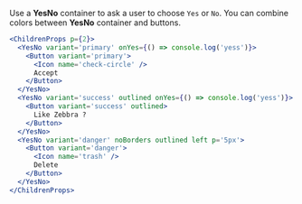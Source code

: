 Use a **YesNo** container to ask a user to choose `Yes` or `No`. You can combine colors between **YesNo** container and buttons.

```jsx
<ChildrenProps p={2}>
  <YesNo variant='primary' onYes={() => console.log('yess')}>
    <Button variant='primary'>
      <Icon name='check-circle' />
      Accept
    </Button>
  </YesNo>
  <YesNo variant='success' outlined onYes={() => console.log('yess')}>
    <Button variant='success' outlined>
      Like Zebbra ?
    </Button>
  </YesNo>
  <YesNo variant='danger' noBorders outlined left p='5px'>
    <Button variant='danger'>
      <Icon name='trash' />
      Delete
    </Button>
  </YesNo>
</ChildrenProps>
```